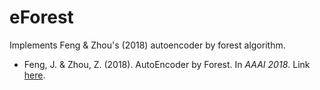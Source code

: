 # eForest
Implements Feng &amp; Zhou's (2018) autoencoder by forest algorithm.

* Feng, J. & Zhou, Z. (2018). AutoEncoder by Forest. In *AAAI 2018*. Link [here](https://arxiv.org/abs/1709.09018).